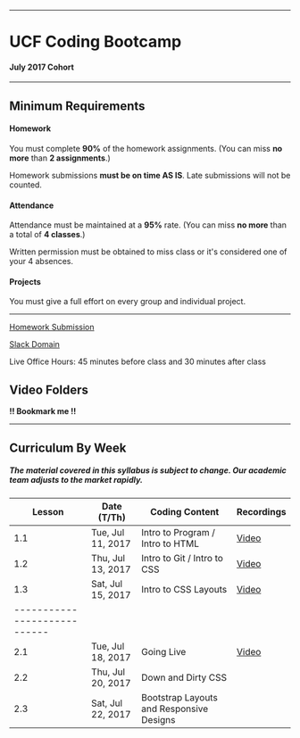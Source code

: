 -----------------------------------------
# UCF Coding Bootcamp


#### July 2017 Cohort


-----------------------------------------


## Minimum Requirements


#### Homework


You must complete **90%** of the homework assignments. (You can miss **no more** than **2 assignments**.)


Homework submissions **must be on time AS IS**. Late submissions will not be counted.


#### Attendance


Attendance must be maintained at a **95%** rate. (You can miss **no more** than a total of **4 classes**.)


Written permission must be obtained to miss class or it's considered one of your 4 absences.


#### Projects


You must give a full effort on every group and individual project.


-----------------------------------------


[Homework Submission](http://bootcampspot-v2.com)

[Slack Domain](https://ucflm201707fsf2.slack.com/)

Live Office Hours: 45 minutes before class and 30 minutes after class

## Video Folders 
**!! Bookmark me !!**

-----------------------------------------
## Curriculum By Week


##### The material covered in this syllabus is subject to change. Our academic team adjusts to the market rapidly.
|	Lesson	|	Date (T/Th)	|	Coding Content	|	Recordings	|
|	----------------------------	|	----------------------------	|	----------------------------	|	----------------------------	|
|	1.1	|	Tue, Jul 11, 2017	|	Intro to Program / Intro to HTML 	|	[Video](https://codingbootcamp.hosted.panopto.com/Panopto/Pages/Viewer.aspx?id=d1efb196-c78f-4a6c-988b-97e2b8a30df5)	|
|	1.2	|	Thu, Jul 13, 2017	|	Intro to Git / Intro to CSS	| [Video](https://codingbootcamp.hosted.panopto.com/Panopto/Pages/Viewer.aspx?id=b29e8200-66eb-47bd-8b61-10b4b0fedb91)	| 
|	1.3	|	Sat, Jul 15, 2017	|	Intro to CSS Layouts	| [Video](https://codingbootcamp.hosted.panopto.com/Panopto/Pages/Viewer.aspx?id=7abedbab-3f62-4f99-8e26-a280425fd856)	|
|	----------------------------	|
|	2.1	|	Tue, Jul 18, 2017	|	Going Live | [Video](https://codingbootcamp.hosted.panopto.com/Panopto/Pages/Viewer.aspx?id=95019ac2-7c29-43fd-b2fa-c4f6592886c4)	|
|	2.2	|	Thu, Jul 20, 2017	|	Down and Dirty CSS |	|
|	2.3	|	Sat, Jul 22, 2017	|	Bootstrap Layouts and Responsive Designs |	|
